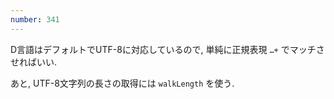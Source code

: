 ```yaml
---
number: 341
---
```

D言語はデフォルトでUTF-8に対応しているので, 単純に正規表現 `…+` でマッチさせればいい.

あと, UTF-8文字列の長さの取得には `walkLength` を使う.
